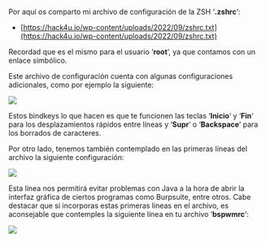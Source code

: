 Por aquí os comparto mi archivo de configuración de la ZSH ‘**.zshrc**‘:

-   [https://hack4u.io/wp-content/uploads/2022/09/zshrc.txt](https://hack4u.io/wp-content/uploads/2022/09/zshrc.txt)

Recordad que es el mismo para el usuario ‘**root**‘, ya que contamos con un enlace simbólico.

Este archivo de configuración cuenta con algunas configuraciones adicionales, como por ejemplo la siguiente:

![](https://hack4u.io/wp-content/uploads/2022/09/bindkeys-266x89.png)

Estos bindkeys lo que hacen es que te funcionen las teclas ‘**Inicio**‘ y ‘**Fin**‘ para los desplazamientos rápidos entre líneas y ‘**Supr**‘ o ‘**Backspace**‘ para los borrados de caracteres.

Por otro lado, tenemos también contemplado en las primeras líneas del archivo la siguiente configuración:

![](https://hack4u.io/wp-content/uploads/2022/09/java_problem-288x52.png)

Esta línea nos permitirá evitar problemas con Java a la hora de abrir la interfaz gráfica de ciertos programas como Burpsuite, entre otros. Cabe destacar que si incorporas estas primeras líneas en el archivo, es aconsejable que contemples la siguiente línea en tu archivo ‘**bspwmrc**‘:

![](https://hack4u.io/wp-content/uploads/2022/09/java_problem_bspwmrc.png)
